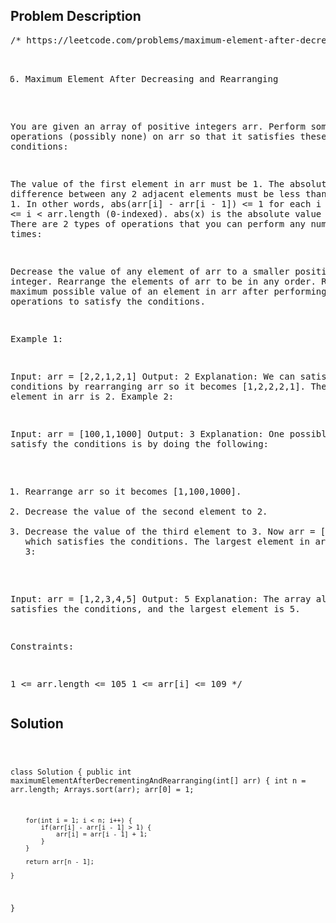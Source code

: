 <!--
<style>
  body { font-family: Arial, sans-serif; }
  .container { max-width: 100%; margin: 0 auto; padding: 10px; }
  .comment-block { background-color: #f9f9f9; padding: 10px; border-left: 5px solid #ccc; width: 200px; margin: 20px auto; overflow-wrap: break-word; white-space: pre-wrap; }
  .code-block { background-color: #f4f4f4; padding: 10px; border: 1px solid #ddd; width: 50%; margin: 20px auto; overflow-wrap: break-word; white-space: pre-wrap; }
</style>
-->

<div class='container'>
<h2>Problem Description</h2>
<div class='comment-block'>
<pre>
/* https://leetcode.com/problems/maximum-element-after-decreasing-and-rearranging/

1846. Maximum Element After Decreasing and Rearranging

You are given an array of positive integers arr. 
Perform some operations (possibly none) on arr so that it satisfies these conditions:

The value of the first element in arr must be 1.
The absolute difference between any 2 adjacent elements must be less than or equal to 1. 
In other words, abs(arr[i] - arr[i - 1]) <= 1 for each i where 
1 <= i < arr.length (0-indexed). abs(x) is the absolute value of x.
There are 2 types of operations that you can perform any number of times:

Decrease the value of any element of arr to a smaller positive integer.
Rearrange the elements of arr to be in any order.
Return the maximum possible value of an element in arr after performing the operations 
to satisfy the conditions.

 

Example 1:

Input: arr = [2,2,1,2,1]
Output: 2
Explanation: 
We can satisfy the conditions by rearranging arr so it becomes [1,2,2,2,1].
The largest element in arr is 2.
Example 2:

Input: arr = [100,1,1000]
Output: 3
Explanation: 
One possible way to satisfy the conditions is by doing the following:
1. Rearrange arr so it becomes [1,100,1000].
2. Decrease the value of the second element to 2.
3. Decrease the value of the third element to 3.
Now arr = [1,2,3], which satisfies the conditions.
The largest element in arr is 3.
Example 3:

Input: arr = [1,2,3,4,5]
Output: 5
Explanation: The array already satisfies the conditions, and the largest element is 5.
 

Constraints:

1 <= arr.length <= 105
1 <= arr[i] <= 109
*/
</pre>
</div>

<h2>Solution</h2>
<div class='code-block'>
<pre><code class='language-java'>

class Solution {
    public int maximumElementAfterDecrementingAndRearranging(int[] arr) {
        int n = arr.length;
        Arrays.sort(arr);
        arr[0] = 1;

        for(int i = 1; i < n; i++) {
            if(arr[i] - arr[i - 1] > 1) {
                arr[i] = arr[i - 1] + 1;
            }
        }

        return arr[n - 1];
        
    }
}</code></pre>
</div>
</div>
